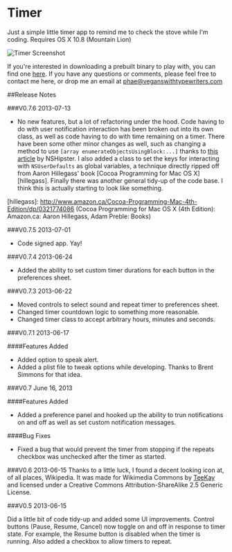 Timer
=====

Just a simple little timer app to remind me to check the stove while I'm coding. 
Requires OS X 10.8 (Mountain Lion)


![Timer Screenshot](http://veganswithtypewriters.net/img/TimerApp.png)

If you're interested in downloading a prebuilt binary to play with, you can find one [here][2]. If you have any questions or comments, please feel free to contact me here, or drop me an email at <phae@veganswithtypewriters.com>

##Release Notes

###V0.7.6
2013-07-13
- No new features, but a lot of refactoring under the hood. Code having to do with user notification interaction has been broken out into its own class, as well as code having to do with time remaining on a timer. There have been some other minor changes as well, such as changing a method to use `[array enumerateObjectsUsingBlock:...]` thanks to [this article][hipster] by NSHipster. I also added a class to set the keys for interacting with `NSUserDefaults` as global variables, a technique directly ripped off from Aaron Hillegass' book [Cocoa Programming for Mac OS X][hillegass]. Finally there was another general tidy-up of the code base. I think this is actually starting to look like something. 

[hipster]: http://nshipster.com/enumerators/ (NSFastEnumeration / NSEnumerator / -enumerateObjectsUsingBlock: : NSHipster)
[hillegass]: http://www.amazon.ca/Cocoa-Programming-Mac-4th-Edition/dp/0321774086 (Cocoa Programming for Mac OS X (4th Edition): Amazon.ca: Aaron Hillegass, Adam Preble: Books)

###V0.7.5
2013-07-01
- Code signed app. Yay!

###V0.7.4
2013-06-24
- Added the ability to set custom timer durations for each button in the preferences sheet.

###V0.7.3
2013-06-22
- Moved controls to select sound and repeat timer to preferences sheet.
- Changed timer countdown logic to something more reasonable.
- Changed timer class to accept arbitrary hours, minutes and seconds. 

###V0.7.1
2013-06-17

####Features Added
- Added option to speak alert.
- Added a plist file to tweak options while developing. Thanks to Brent Simmons for that idea. 


###V0.7
June 16, 2013

####Features Added
- Added a preference panel and hooked up the ability to trun notifications on and off as well as set custom notification messages.

####Bug Fixes
- Fixed a bug that would prevent the timer from stopping if the repeats checkbox was unchecked after the timer as started.

###V0.6
2013-06-15
Thanks to a little luck, I found a decent looking icon at, of all places, Wikipedia. It was made for Wikimedia Commons by [TeeKay][1] and licensed under a Creative Commons Attribution-ShareAlike 2.5 Generic License.

###V0.5
2013-06-15

Did a little bit of code tidy-up and added some UI improvements. Control buttons (Pause, Resume, Cancel) now toggle on and off in response to timer state. For example, the Resume button is disabled when the timer is running. Also added a checkbox to allow timers to repeat.

[1]: http://en.wikipedia.org/wiki/User:Tkgd2007 (User:Tkgd2007 - Wikipedia, the free encyclopedia)
[2]: http://veganswithtypewriters.net/apps/Timer.app.zip (Vegans With Typewriters)